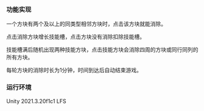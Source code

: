### 功能实现
一个方块有两个及以上的同类型相邻方块时，点击该方块就能消除。

点击消除方块增长技能槽，点击方块没有消除扣除技能槽。

技能槽满后随机出现两种技能方块，点击技能方块会消除四周的方块或同行同列的所有方块。

每轮方块的消除时长为1分钟，时间到达后自动结束游戏。

### 运行环境
Unity 2021.3.20f1c1 LFS
